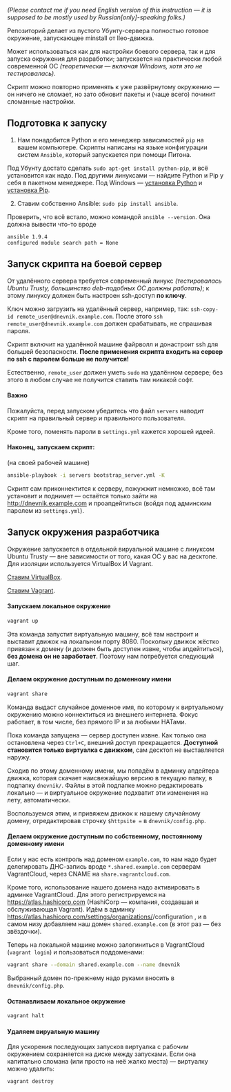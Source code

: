 _(Please contact me if you need English version of this instruction — it is supposed to be mostly used by Russian[only]-speaking folks.)_

Репозиторий делает из пустого Убунту-сервера полностью готовое окружение, запускающее minstall от lleo-движка.

Может использоваться как для настройки боевого сервера, так и для запуска окружения для разработки; запускается на практически любой современной ОС _(теоретически — включая Windows, хотя это не тестировалась)_.

Скрипт можно повторно применять к уже развёрнутому окружению — он ничего не сломает, но зато обновит пакеты и (чаще всего) починит сломанные настройки.

## Подготовка к запуску

1. Нам понадобится Python и его менеджер зависимостей `pip` на вашем компьютере. Скрипты написаны на языке конфигурации систем `Ansible`, который запускается при помощи Питона.

  Под Убунту достато сделать `sudo apt-get install python-pip`, и всё установится как надо. Под другими линуксами — найдите Python и Pip у себя в пакетном менеджере. Под Windows — [установка Python](https://www.python.org/downloads/windows/) и [установка Pip](https://pip.pypa.io/en/latest/installing/).

2. Ставим собственно Ansible: `sudo pip install ansible`.

  Проверить, что всё встало, можно командой `ansible --version`. Она должна вывести что-то вроде

  ```
  ansible 1.9.4
  configured module search path = None
  ```


## Запуск скрипта на боевой сервер

От удалённого сервера требуется современный линукс _(тестировалась Ubuntu Trusty, большинство deb-подобных ОС должны работать)_; к этому линуксу должен быть настроен ssh-доступ **по ключу**.

Ключ можно загрузить на удалённый сервер, например, так: `ssh-copy-id remote_user@dnevnik.example.com`. После этого `ssh remote_user@dnevnik.example.com` должен срабатывать, не спрашивая пароля.

Скрипт включит на удалённой машине файрволл и донастроит ssh для большей безопасности. **После применения скрипта входить на сервер по ssh с паролем больше не получится!**

Естественно, `remote_user` должен уметь `sudo` на удалённом сервере; без этого в любом случае не получится ставить там никакой софт.

#### Важно

Пожалуйста, перед запуском убедитесь что файл `servers` наводит скрипт на правильный сервер и правильного пользователя.

Кроме того, поменять пароли в `settings.yml` кажется хорошей идеей.


#### Наконец, запускаем скрипт:

(на своей рабочей машине)

```bash
ansible-playbook -i servers bootstrap_server.yml -K
```

Скрипт сам приконнектится к серверу, пожужжит немножко, всё там установит и поднимет — остаётся только зайти на http://dnevnik.example.com и проапдейтиться (войдя под админским паролем из `settings.yml`).

## Запуск окружения разработчика

Окружение запускается в отдельной вируальной машине с линуксом Ubuntu Trusty — вне зависимости от того, какая ОС у вас на десктопе. Для изоляции используется VirtualBox И Vagrant.

[Ставим VirtualBox](https://www.virtualbox.org/wiki/Downloads).

[Ставим Vagrant](https://www.vagrantup.com/downloads).

#### Запускаем локальное окружение

```bash
vagrant up
```

Эта команда запустит виртуальную машину, всё там настроит и выставит движок на локальном порту 8080. Поскольку движок жёстко привязан к домену (и должен быть доступен извне, чтобы апдейтиться), **без домена он не заработает**. Поэтому нам потребуется следующий шаг.

#### Делаем окружение доступным по доменному имени

```bash
vagrant share
```

Команда выдаст случайное доменное имя, по которому к виртуальному окружению можно коннектиться из внешнего интернета. Фокус работает, в том числе, без прямого IP и за любыми НАТами.

Пока команда запущена — сервер доступен извне. Как только она остановлена через `Ctrl+C`, внешний доступ прекращается. **Доступной становится только виртуалка с движком**, сам десктоп не выставляется наружу.

Сходив по этому доменному имени, мы попадём в админку апдейтера движка, которая скачает наисвежайшую версию в текущую папку, в подпапку `dnevnik/`. Файлы в этой подпапке можно редактировать локально — и виртуальное окружение подхватит эти изменения на лету, автоматически.

Воспользуемся этим, и привяжем движок к нашему случайному домену, отредактировав строчку `$httpsite =` в `dnevnik/config.php`.

#### Делаем окружение доступным по собственному, постоянному доменному имени

Если у нас есть контроль над доменом `example.com`, то нам надо будет делегировать ДНС-запись вроде `*.shared.example.com` серверам VagrantCloud, через CNAME на `share.vagrantcloud.com`.

Кроме того, использование нашего домена надо активировать в админке VagrantCloud.
Для этого регистрируемся на https://atlas.hashicorp.com (HashiCorp — компания, создавшая и обслуживающая Vagrant).
Идём в админку https://atlas.hashicorp.com/settings/organizations/<username>/configuration , и в самом низу добавляем наш домен `shared.example.com` (в этот раз — без звёздочки).

Теперь на локальной машине можно залогиниться в VagrantCloud (`vagrant login`) и пользоваться поддоменами:

```bash
vagrant share --domain shared.example.com --name dnevnik
```

Выбранный домен по-прежнему надо руками вносить в `dnevnik/config.php`.

#### Останавливаем локальное окружение

```bash
vagrant halt
```

#### Удаляем вируальную машину

Для ускорения последующих запусков виртуалка с рабочим окружением сохраняется на диске между запусками.
Если она капитально сломана (или просто на неё жалко места) — виртуалку можно удалить:

```bash
vagrant destroy
```
